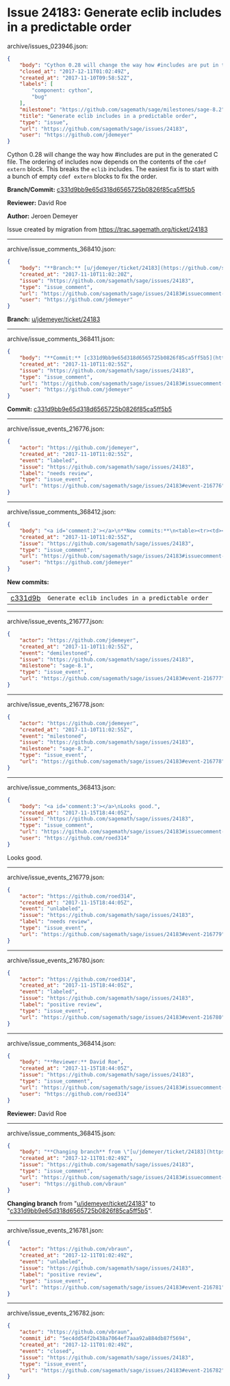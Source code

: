 # Issue 24183: Generate eclib includes in a predictable order

archive/issues_023946.json:
```json
{
    "body": "Cython 0.28 will change the way how #includes are put in the generated C file. The ordering of includes now depends on the contents of the `cdef extern` block. This breaks the `eclib` includes. The easiest fix is to start with a bunch of empty `cdef extern` blocks to fix the order.\n\n**Branch/Commit:** [c331d9bb9e65d318d6565725b0826f85ca5ff5b5](https://github.com/sagemath/sagetrac-mirror/commit/c331d9bb9e65d318d6565725b0826f85ca5ff5b5)\n\n**Reviewer:** David Roe\n\n**Author:** Jeroen Demeyer\n\nIssue created by migration from https://trac.sagemath.org/ticket/24183\n\n",
    "closed_at": "2017-12-11T01:02:49Z",
    "created_at": "2017-11-10T09:58:52Z",
    "labels": [
        "component: cython",
        "bug"
    ],
    "milestone": "https://github.com/sagemath/sage/milestones/sage-8.2",
    "title": "Generate eclib includes in a predictable order",
    "type": "issue",
    "url": "https://github.com/sagemath/sage/issues/24183",
    "user": "https://github.com/jdemeyer"
}
```
Cython 0.28 will change the way how #includes are put in the generated C file. The ordering of includes now depends on the contents of the `cdef extern` block. This breaks the `eclib` includes. The easiest fix is to start with a bunch of empty `cdef extern` blocks to fix the order.

**Branch/Commit:** [c331d9bb9e65d318d6565725b0826f85ca5ff5b5](https://github.com/sagemath/sagetrac-mirror/commit/c331d9bb9e65d318d6565725b0826f85ca5ff5b5)

**Reviewer:** David Roe

**Author:** Jeroen Demeyer

Issue created by migration from https://trac.sagemath.org/ticket/24183





---

archive/issue_comments_368410.json:
```json
{
    "body": "**Branch:** [u/jdemeyer/ticket/24183](https://github.com/sagemath/sagetrac-mirror/tree/u/jdemeyer/ticket/24183)",
    "created_at": "2017-11-10T11:02:20Z",
    "issue": "https://github.com/sagemath/sage/issues/24183",
    "type": "issue_comment",
    "url": "https://github.com/sagemath/sage/issues/24183#issuecomment-368410",
    "user": "https://github.com/jdemeyer"
}
```

**Branch:** [u/jdemeyer/ticket/24183](https://github.com/sagemath/sagetrac-mirror/tree/u/jdemeyer/ticket/24183)



---

archive/issue_comments_368411.json:
```json
{
    "body": "**Commit:** [c331d9bb9e65d318d6565725b0826f85ca5ff5b5](https://github.com/sagemath/sagetrac-mirror/commit/c331d9bb9e65d318d6565725b0826f85ca5ff5b5)",
    "created_at": "2017-11-10T11:02:55Z",
    "issue": "https://github.com/sagemath/sage/issues/24183",
    "type": "issue_comment",
    "url": "https://github.com/sagemath/sage/issues/24183#issuecomment-368411",
    "user": "https://github.com/jdemeyer"
}
```

**Commit:** [c331d9bb9e65d318d6565725b0826f85ca5ff5b5](https://github.com/sagemath/sagetrac-mirror/commit/c331d9bb9e65d318d6565725b0826f85ca5ff5b5)



---

archive/issue_events_216776.json:
```json
{
    "actor": "https://github.com/jdemeyer",
    "created_at": "2017-11-10T11:02:55Z",
    "event": "labeled",
    "issue": "https://github.com/sagemath/sage/issues/24183",
    "label": "needs review",
    "type": "issue_event",
    "url": "https://github.com/sagemath/sage/issues/24183#event-216776"
}
```



---

archive/issue_comments_368412.json:
```json
{
    "body": "<a id='comment:2'></a>\n**New commits:**\n<table><tr><td><a href=\"https://github.com/sagemath/sagetrac-mirror/commit/c331d9bb9e65d318d6565725b0826f85ca5ff5b5\">c331d9b</a></td><td><code>Generate eclib includes in a predictable order</code></td></tr></table>\n",
    "created_at": "2017-11-10T11:02:55Z",
    "issue": "https://github.com/sagemath/sage/issues/24183",
    "type": "issue_comment",
    "url": "https://github.com/sagemath/sage/issues/24183#issuecomment-368412",
    "user": "https://github.com/jdemeyer"
}
```

<a id='comment:2'></a>
**New commits:**
<table><tr><td><a href="https://github.com/sagemath/sagetrac-mirror/commit/c331d9bb9e65d318d6565725b0826f85ca5ff5b5">c331d9b</a></td><td><code>Generate eclib includes in a predictable order</code></td></tr></table>




---

archive/issue_events_216777.json:
```json
{
    "actor": "https://github.com/jdemeyer",
    "created_at": "2017-11-10T11:02:55Z",
    "event": "demilestoned",
    "issue": "https://github.com/sagemath/sage/issues/24183",
    "milestone": "sage-8.1",
    "type": "issue_event",
    "url": "https://github.com/sagemath/sage/issues/24183#event-216777"
}
```



---

archive/issue_events_216778.json:
```json
{
    "actor": "https://github.com/jdemeyer",
    "created_at": "2017-11-10T11:02:55Z",
    "event": "milestoned",
    "issue": "https://github.com/sagemath/sage/issues/24183",
    "milestone": "sage-8.2",
    "type": "issue_event",
    "url": "https://github.com/sagemath/sage/issues/24183#event-216778"
}
```



---

archive/issue_comments_368413.json:
```json
{
    "body": "<a id='comment:3'></a>\nLooks good.",
    "created_at": "2017-11-15T18:44:05Z",
    "issue": "https://github.com/sagemath/sage/issues/24183",
    "type": "issue_comment",
    "url": "https://github.com/sagemath/sage/issues/24183#issuecomment-368413",
    "user": "https://github.com/roed314"
}
```

<a id='comment:3'></a>
Looks good.



---

archive/issue_events_216779.json:
```json
{
    "actor": "https://github.com/roed314",
    "created_at": "2017-11-15T18:44:05Z",
    "event": "unlabeled",
    "issue": "https://github.com/sagemath/sage/issues/24183",
    "label": "needs review",
    "type": "issue_event",
    "url": "https://github.com/sagemath/sage/issues/24183#event-216779"
}
```



---

archive/issue_events_216780.json:
```json
{
    "actor": "https://github.com/roed314",
    "created_at": "2017-11-15T18:44:05Z",
    "event": "labeled",
    "issue": "https://github.com/sagemath/sage/issues/24183",
    "label": "positive review",
    "type": "issue_event",
    "url": "https://github.com/sagemath/sage/issues/24183#event-216780"
}
```



---

archive/issue_comments_368414.json:
```json
{
    "body": "**Reviewer:** David Roe",
    "created_at": "2017-11-15T18:44:05Z",
    "issue": "https://github.com/sagemath/sage/issues/24183",
    "type": "issue_comment",
    "url": "https://github.com/sagemath/sage/issues/24183#issuecomment-368414",
    "user": "https://github.com/roed314"
}
```

**Reviewer:** David Roe



---

archive/issue_comments_368415.json:
```json
{
    "body": "**Changing branch** from \"[u/jdemeyer/ticket/24183](https://github.com/sagemath/sagetrac-mirror/tree/u/jdemeyer/ticket/24183)\" to \"[c331d9bb9e65d318d6565725b0826f85ca5ff5b5](https://github.com/sagemath/sagetrac-mirror/commit/c331d9bb9e65d318d6565725b0826f85ca5ff5b5)\".",
    "created_at": "2017-12-11T01:02:49Z",
    "issue": "https://github.com/sagemath/sage/issues/24183",
    "type": "issue_comment",
    "url": "https://github.com/sagemath/sage/issues/24183#issuecomment-368415",
    "user": "https://github.com/vbraun"
}
```

**Changing branch** from "[u/jdemeyer/ticket/24183](https://github.com/sagemath/sagetrac-mirror/tree/u/jdemeyer/ticket/24183)" to "[c331d9bb9e65d318d6565725b0826f85ca5ff5b5](https://github.com/sagemath/sagetrac-mirror/commit/c331d9bb9e65d318d6565725b0826f85ca5ff5b5)".



---

archive/issue_events_216781.json:
```json
{
    "actor": "https://github.com/vbraun",
    "created_at": "2017-12-11T01:02:49Z",
    "event": "unlabeled",
    "issue": "https://github.com/sagemath/sage/issues/24183",
    "label": "positive review",
    "type": "issue_event",
    "url": "https://github.com/sagemath/sage/issues/24183#event-216781"
}
```



---

archive/issue_events_216782.json:
```json
{
    "actor": "https://github.com/vbraun",
    "commit_id": "5ec4dd54f2b438a7064ef7aaa92a884db87f5694",
    "created_at": "2017-12-11T01:02:49Z",
    "event": "closed",
    "issue": "https://github.com/sagemath/sage/issues/24183",
    "type": "issue_event",
    "url": "https://github.com/sagemath/sage/issues/24183#event-216782"
}
```
